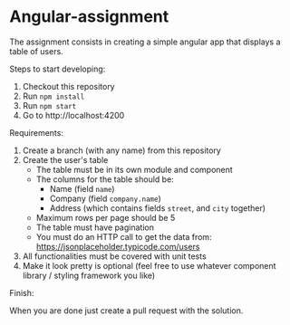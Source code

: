 # Angular-assignment

The assignment consists in creating a simple angular app that displays a table of users.

Steps to start developing:
1. Checkout this repository
2. Run `npm install`
3. Run `npm start`
4. Go to http://localhost:4200

Requirements:
1. Create a branch (with any name) from this repository
2. Create the user's table
	* The table must be in its own module and component
	* The columns for the table should be:
		* Name (field `name`)
		* Company (field `company.name`)
		* Address (which contains fields `street`, and `city` together)
	* Maximum rows per page should be 5
	* The table must have pagination
	* You must do an HTTP call to get the data from: https://jsonplaceholder.typicode.com/users
3. All functionalities must be covered with unit tests
4. Make it look pretty is optional (feel free to use whatever component library / styling framework you like)

Finish:

When you are done just create a pull request with the solution.
